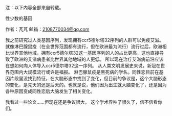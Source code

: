 注：以下内容全部来自转载。

性少数的基因

作者：芃芃
邮箱：2108770034@qq.com

我之前研究过人类基因序列，发现拥有ccr5德尔塔32序列的人群可以免疫艾滋。
就像淋巴腺鼠疫（在全世界范围都有流行，但在欧洲最为流行）流行过后，欧洲相比世界其他地域，拥有ccr5德尔塔32这一基因序列的人的占比更高，这也直接导致了欧洲的艾滋病患者比世界其他地域的人更低。
所以现在治疗艾滋病前沿应该在想如何向人体导入ccr5德尔塔32这一序列。
从人类文明发展史来说，新冠在世界范围内大规模流行或许是福报。
淋巴腺鼠疫是黑死病的学名。同性恋目前在基因片段里没找到特征，在大脑形态中找到了变化，但目前的争议是，这个大脑形态的变化，是先天的还是后天的。也就是说，他们因为出生就大脑变化了，还是因为各种原因变成同性恋后大脑发生了相关变化。

我看过一些论文……但现在还是争议很大。
这个学术界吵了很久了，信不信看你们。
